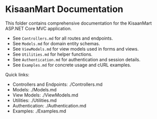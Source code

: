 # KisaanMart Documentation

This folder contains comprehensive documentation for the KisaanMart ASP.NET Core MVC application.

- See `Controllers.md` for all routes and endpoints.
- See `Models.md` for domain entity schemas.
- See `ViewModels.md` for view models used in forms and views.
- See `Utilities.md` for helper functions.
- See `Authentication.md` for authentication and session details.
- See `Examples.md` for concrete usage and cURL examples.

Quick links:
- Controllers and Endpoints: ./Controllers.md
- Models: ./Models.md
- View Models: ./ViewModels.md
- Utilities: ./Utilities.md
- Authentication: ./Authentication.md
- Examples: ./Examples.md
